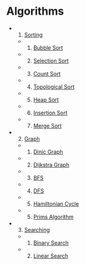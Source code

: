 # Algorithms

- 1. [Sorting](./Sorting%20Algorithms)
  - 1. [Bubble Sort](./Sorting%20Algorithms/Bubble%20Sort)
  - 2. [Selection Sort](./Sorting%20Algorithms/Selection%20Sort/)
  - 3. [Count Sort](./Sorting%20Algorithms/Count%20Sort/)
  - 4. [Topological Sort](./Sorting%20Algorithms/Topological%20Sort/)
  - 5. [Heap Sort](./Sorting%20Algorithms/Heap%20Sort/)
  - 6. [Insertion Sort](./Sorting%20Algorithms/Insertion%20Sort/)
  - 7. [Merge Sort](./Sorting%20Algorithms/Merge%20Sort/)
  
- 2. [Graph](./Graphs%20Algorithms)
  - 1. [Dinic Graph](./Graphs%20Algorithms/Dinic%20Graph/)
  - 2. [Dijkstra Graph](./Graphs%20Algorithms/Dijkstra%20Graph/)
  - 3. [BFS](./Graphs%20Algorithms/BFS/)
  - 4. [DFS](./Graphs%20Algorithms/DFS/)
  - 5. [Hamiltonian Cycle](./Graphs%20Algorithms/Hamiltonian%20Cycle/)
  - 5. [Prims Algorithm](./Graphs%20Algorithms/Prims%20Algo/)
- 3. [Searching](./Searching%20Algorithms)
  - 1. [Binary Search](./Searching%20Algorithms/Binary%20Search/)
  - 2. [Linear Search](./Searching%20Algorithms/Linear%20Search/)
